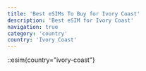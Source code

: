 ```yaml
---
title: 'Best eSIMs To Buy for Ivory Coast'
description: 'Best eSIM for Ivory Coast'
navigation: true
category: 'country'
country: 'Ivory Coast'
---
```


::esim{country="ivory-coast"}
